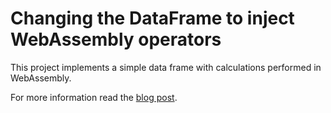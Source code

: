 # Changing the DataFrame to inject WebAssembly operators

This project implements a simple data frame with calculations performed in
WebAssembly.

For more information read the
[blog post](https://rob-blackbourn.github.io/blog/webassembly/wasm/array/arrays/javascript/c/dataframe/2020/06/13/wasm-dataframes.html).